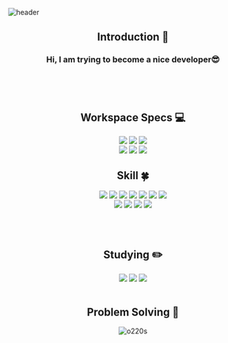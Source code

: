 

<!-- 헤더 -->
![header](https://capsule-render.vercel.app/api?type=slice&color=auto&height=200&section=header&text=Hello&desc=I'm%20JunSang&fontSize=60&rotate=14&fontAlignY=25&fontAlign=75&descAlignY=43&descAlign=80&&animation=twinkling)

<div align=center>
<!--소개-->

## Introduction :raised_hands:
<h3>Hi, I am trying to become a nice developer😎<h3/>
<br/><br/>

## Workspace Specs 💻 
 <img src="https://img.shields.io/badge/mac%20os-000000?style=for-the-badge&logo=apple&logoColor=white"/>
 <img src="https://img.shields.io/badge/Apple-MacBook_Pro?style=for-the-badge&logo=apple&logoColor=white"/>
 <img src="https://img.shields.io/badge/iTerm2-000000?style=for-the-badge&logo=iterm2&logoColor=white"/>
 <br/>
 <img src="https://img.shields.io/badge/Eclipse-2C2255?style=for-the-badge&logo=eclipse&logoColor=white"/>
 <img src="https://img.shields.io/badge/IntelliJ_IDEA-000000.svg?style=for-the-badge&logo=intellij-idea&logoColor=white"/>
 <img src="https://img.shields.io/badge/Visual_Studio_Code-0078D4?style=for-the-badge&logo=visual%20studio%20code&logoColor=white"/>
 
 
 <!--기술스택-->
  ## Skill :four_leaf_clover:

  <!--프론트-->
  <img src="https://img.shields.io/badge/HTML-239120?style=for-the-badge&logo=html5&logoColor=white"/>
  <img src="https://img.shields.io/badge/CSS-239120?&style=for-the-badge&logo=css3&logoColor=white"/>
  <img src="https://img.shields.io/badge/JavaScript-F7DF1E?style=for-the-badge&logo=JavaScript&logoColor=white"/>
  <img src="https://img.shields.io/badge/React-20232A?style=for-the-badge&logo=react&logoColor=61DAFB"/>
  <img src="https://img.shields.io/badge/Tailwind_CSS-38B2AC?style=for-the-badge&logo=tailwind-css&logoColor=white"/>
  <img src="https://img.shields.io/badge/Bootstrap-563D7C?style=for-the-badge&logo=bootstrap&logoColor=white"/>
  <img src="https://img.shields.io/badge/Next.js-000?logo=nextdotjs&logoColor=fff&style=for-the-badge"/>
   <br/>
  <!--백-->
  <img src="https://img.shields.io/badge/Java-ED8B00?style=for-the-badge&logo=openjdk&logoColor=white"/>
  <img src="https://img.shields.io/badge/Node.js-43853D?style=for-the-badge&logo=node.js&logoColor=white"/>
  <img src="https://img.shields.io/badge/Spring-6DB33F?style=for-the-badge&logo=spring&logoColor=white"/>
  <img src="https://img.shields.io/badge/MySQL-005C84?style=for-the-badge&logo=mysql&logoColor=white"/>
  <br/>

<br/><br/>
  
 <!--공부중 -->
 
  ## Studying :pencil2: 
 <img src="https://img.shields.io/badge/Java-ED8B00?style=for-the-badge&logo=openjdk&logoColor=white"/>
 <img src="https://img.shields.io/badge/Python-3776AB?style=for-the-badge&logo=python&logoColor=white"/>
 <img src="https://img.shields.io/badge/Amazon_AWS-232F3E?style=for-the-badge&logo=amazon-aws&logoColor=white"/>

 <br/>
 <br/>
  
 
 ## Problem Solving :muscle: 
 </a>
 <img src="https://github-readme-stats.vercel.app/api/top-langs?username=o220s&show_icons=true&locale=en&layout=compact" alt="o220s" />

 


<br/><br/><br/>
  

  
 
</div>



